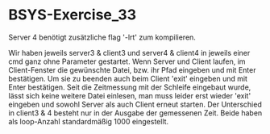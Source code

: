 # BSYS-Exercise_33

Server 4 benötigt zusätzliche flag '-lrt' zum kompilieren.

Wir haben jeweils server3 & client3 und server4 & client4 in jeweils einer cmd ganz ohne Parameter gestartet.
Wenn Server und Client laufen, im Client-Fenster die gewünschte Datei, bzw. ihr Pfad eingeben und mit Enter bestätigen. 
Um sie zu beenden auch beim Client 'exit' eingeben und mit Enter bestätigen. 
Seit die Zeitmessung mit der Schleife eingebaut wurde, lässt sich keine weitere Datei einlesen, man muss leider erst wieder 'exit' eingeben
und sowohl Server als auch Client erneut starten.
Der Unterschied in client3 & 4 besteht nur in der Ausgabe der gemessenen Zeit. 
Beide haben als loop-Anzahl standardmäßig 1000 eingestellt.
